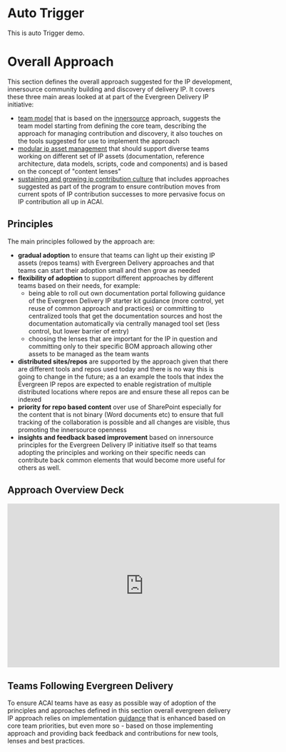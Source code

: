 # Auto Trigger

This is auto Trigger demo.

# Overall Approach

This section defines the overall approach suggested for the IP development, innersource community building and discovery of delivery IP. It covers these three main areas looked at at part of the Evergreen Delivery IP initiative:

- [team model](team-model.md) that is based on the [innersource](../resources/innersource.md) approach, suggests the team model starting from defining the core team, describing the approach for managing contribution and discovery, it also touches on the tools suggested for use to implement the approach
- [modular ip asset management](diverse-delivery-ip.md) that should support diverse teams working on different set of IP assets (documentation, reference architecture, data models, scripts, code and components) and is based on the concept of "content lenses"
- [sustaining and growing ip contribution culture](contribution-culture/contribution-culture.md) that includes approaches suggested as part of the program to ensure contribution moves from current spots of IP contribution successes to more pervasive focus on IP contribution all up in ACAI.

## Principles

The main principles followed by the approach are:

- **gradual adoption** to ensure that teams can light up their existing IP assets (repos teams) with Evergreen Delivery approaches and that teams can start their adoption small and then grow as needed
- **flexibility of adoption** to support different approaches by different teams based on their needs, for example:
  - being able to roll out own documentation portal following guidance of the Evergreen Delivery IP starter kit guidance (more control, yet reuse of common approach and practices) or committing to centralized tools that get the documentation sources and host the documentation automatically via centrally managed tool set (less control, but lower barrier of entry)
  - choosing the lenses that are important for the IP in question and committing only to their specific BOM approach allowing other assets to be managed as the team wants
- **distributed sites/repos** are supported by the approach given that there are different tools and repos used today and there is no way this is going to change in the future; as a an example the tools that index the Evergreen IP repos are expected to enable registration of multiple distributed locations where repos are and ensure these all repos can be indexed
- **priority for repo based content** over use of SharePoint especially for the content that is not binary (Word documents etc) to ensure that full tracking of the collaboration is possible and all changes are visible, thus promoting the innersource openness
- **insights and feedback based improvement** based on innersource principles for the Evergreen Delivery IP initiative itself so that teams adopting the principles and working on their specific needs can contribute back common elements that would become more useful for others as well.

## Approach Overview Deck

<iframe src="https://microsofteur.sharepoint.com/teams/EvergreenDeliveryIP/_layouts/15/Doc.aspx?sourcedoc={0686c313-298c-4944-88d6-4654d3a1eb90}&amp;action=embedview&amp;wdAr=1.7777777777777777" width="610px" height="367px" frameborder="0">This is an embedded <a target="_blank" href="https://office.com">Microsoft Office</a> presentation, powered by <a target="_blank" href="https://office.com/webapps">Office</a>.</iframe>

## Teams Following Evergreen Delivery

To ensure ACAI teams have as easy as possible way of adoption of the principles and approaches defined in this section overall evergreen delivery IP approach relies on implementation [guidance](../guidance/index.md) that is enhanced based on core team priorities, but even more so - based on those implementing approach and providing back feedback and contributions for new tools, lenses and best practices.

